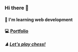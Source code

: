 ### Hi there 👋

#### 📖 I'm learning web development

#### 💻 <a href="https://backcost.github.io/portfolio/"> Portfolio</a>


##### ♟  <a href="https://www.chess.com/stats/live/rapid/backcost">Let's play chess!</a>

 


